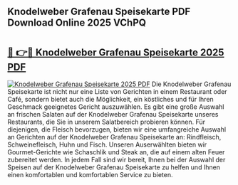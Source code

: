 ## Knodelweber Grafenau Speisekarte PDF Download Online 2025 VChPQ

# <h2><a href="http://gce7vrh.nevu.top/?p=Knodelweber+Grafenau+Speisekarte">🔗 👉🔴 Knodelweber Grafenau Speisekarte 2025 PDF</a></h2>

[![Knodelweber Grafenau Speisekarte 2025 PDF](https://i.imgur.com/dBaPXMq.png)](http://gce7vrh.nevu.top/?p=Knodelweber+Grafenau+Speisekarte)
Die Knodelweber Grafenau Speisekarte ist nicht nur eine Liste von Gerichten in einem Restaurant oder Café, sondern bietet auch die Möglichkeit, ein köstliches und für Ihren Geschmack geeignetes Gericht auszuwählen. Es gibt eine große Auswahl an frischen Salaten auf der Knodelweber Grafenau Speisekarte unseres Restaurants, die Sie in unserem Salatbereich probieren können. Für diejenigen, die Fleisch bevorzugen, bieten wir eine umfangreiche Auswahl an Gerichten auf der Knodelweber Grafenau Speisekarte an: Rindfleisch, Schweinefleisch, Huhn und Fisch. Unseren Auserwählten bieten wir Gourmet-Gerichte wie Schaschlik und Steak an, die auf einem alten Feuer zubereitet werden. In jedem Fall sind wir bereit, Ihnen bei der Auswahl der Speisen auf der Knodelweber Grafenau Speisekarte zu helfen und Ihnen einen komfortablen und komfortablen Service zu bieten.
